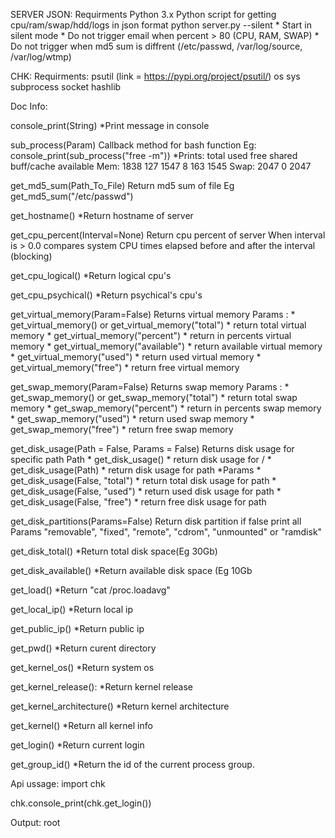 SERVER JSON: Requirments Python 3.x
Python script for getting cpu/ram/swap/hdd/logs in json format
python server.py --silent * Start in silent mode * Do not trigger email when percent > 80 (CPU, RAM, SWAP) * Do not trigger when md5 sum is diffrent (/etc/passwd, /var/log/source, /var/log/wtmp)

CHK: Requirments: psutil (link = https://pypi.org/project/psutil/) os sys subprocess socket hashlib

Doc Info:

console_print(String) *Print message in console

sub_process(Param) Callback method for bash function Eg: console_print(sub_process("free -m")) *Prints: total used free shared buff/cache available Mem: 1838 127 1547 8 163 1545 Swap: 2047 0 2047

get_md5_sum(Path_To_File) Return md5 sum of file Eg get_md5_sum("/etc/passwd")

get_hostname() *Return hostname of server

get_cpu_percent(Interval=None) Return cpu percent of server When interval is > 0.0 compares system CPU times elapsed before and after the interval (blocking)

get_cpu_logical() *Return logical cpu's

get_cpu_psychical() *Return psychical's cpu's

get_virtual_memory(Param=False) Returns virtual memory Params : * get_virtual_memory() or get_virtual_memory("total") * return total virtual memory * get_virtual_memory("percent") * return in percents virtual memory * get_virtual_memory("available") * return available virtual memory * get_virtual_memory("used") * return used virtual memory * get_virtual_memory("free") * return free virtual memory

get_swap_memory(Param=False) Returns swap memory Params : * get_swap_memory() or get_swap_memory("total") * return total swap memory * get_swap_memory("percent") * return in percents swap memory * get_swap_memory("used") * return used swap memory * get_swap_memory("free") * return free swap memory

get_disk_usage(Path = False, Params = False) Returns disk usage for specific path Path * get_disk_usage() * return disk usage for / * get_disk_usage(Path) * return disk usage for path *Params * get_disk_usage(False, "total") * return total disk usage for path * get_disk_usage(False, "used") * return used disk usage for path * get_disk_usage(False, "free") * return free disk usage for path

get_disk_partitions(Params=False) Return disk partition if false print all Params "removable", "fixed", "remote", "cdrom", "unmounted" or "ramdisk"

get_disk_total() *Return total disk space(Eg 30Gb)

get_disk_available() *Return available disk space (Eg 10Gb

get_load() *Return "cat /proc.loadavg"

get_local_ip() *Return local ip

get_public_ip() *Return public ip

get_pwd() *Return curent directory

get_kernel_os() *Return system os

get_kernel_release(): *Return kernel release

get_kernel_architecture() *Return kernel architecture

get_kernel() *Return all kernel info

get_login() *Return current login

get_group_id() *Return the id of the current process group.

Api ussage: import chk

chk.console_print(chk.get_login())

Output: root
